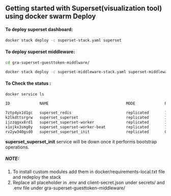 ## Getting started with Superset(visualization tool) using docker swarm Deploy

#### To deploy superset dashboard:
```sh
docker stack deploy -c superset-stack.yaml superset
```
#### To deploy superset middleware:
```sh
cd gra-superset-guesttoken-middlware/
```
```sh
docker stack deploy -c superset-middleware-stack.yaml superset-middleware
```
#### To Check the status :
```sh
docker service ls

ID             NAME                                  MODE             REPLICAS              IMAGE                                                     PORTS
                                         
7ztp4yx1d1gc   superset_redis                        replicated       1/1                   redis:7                                                   
k2lkdttsrgrw   superset_superset                     replicated       1/1                   ghcr.io/datakaveri/superset:4.0.2-1                       *:8088->8088/tcp
ijzzqgxx8rd1   superset_superset-worker              replicated       1/1                   ghcr.io/datakaveri/superset:4.0.2-1                       
x1ojkx3smg0y   superset_superset-worker-beat         replicated       1/1                   ghcr.io/datakaveri/superset:4.0.2-1                       
rv2yw340gsd0   superset_superset_init                replicated       0/1                   ghcr.io/datakaveri/superset:4.0.2-1                       
```

**superset_superset_init** service will be down once it performs bootstrap operations.

##### NOTE: 
1. To install custom modules add them in docker/requirements-local.txt file and redeploy the stack
2. Replace all placeholder in .env and client-secret.json under secrets/ and .env file under gra-superset-guesttoken-middleware/
